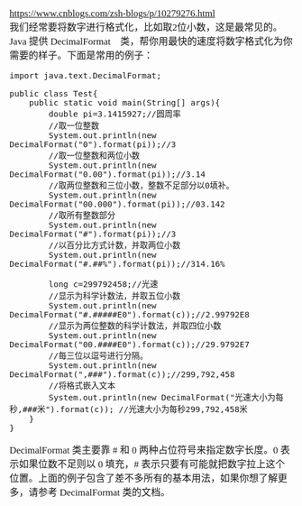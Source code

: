 <span  style="font-family: Simsun,serif; font-size: 17px; ">

https://www.cnblogs.com/zsh-blogs/p/10279276.html   
我们经常要将数字进行格式化，比如取2位小数，这是最常见的。Java 提供 DecimalFormat　类，帮你用最快的速度将数字格式化为你需要的样子。下面是常用的例子：   
~~~
import java.text.DecimalFormat;   
   
public class Test{   
    public static void main(String[] args){   
        double pi=3.1415927;//圆周率   
        //取一位整数   
        System.out.println(new DecimalFormat("0").format(pi));//3   
        //取一位整数和两位小数   
        System.out.println(new DecimalFormat("0.00").format(pi));//3.14   
        //取两位整数和三位小数，整数不足部分以0填补。   
        System.out.println(new DecimalFormat("00.000").format(pi));//03.142   
        //取所有整数部分   
        System.out.println(new DecimalFormat("#").format(pi));//3   
        //以百分比方式计数，并取两位小数   
        System.out.println(new DecimalFormat("#.##%").format(pi));//314.16%   
   
        long c=299792458;//光速   
        //显示为科学计数法，并取五位小数   
        System.out.println(new DecimalFormat("#.#####E0").format(c));//2.99792E8   
        //显示为两位整数的科学计数法，并取四位小数   
        System.out.println(new DecimalFormat("00.####E0").format(c));//29.9792E7   
        //每三位以逗号进行分隔。   
        System.out.println(new DecimalFormat(",###").format(c));//299,792,458   
        //将格式嵌入文本   
        System.out.println(new DecimalFormat("光速大小为每秒,###米").format(c)); //光速大小为每秒299,792,458米   
    }   
}   
~~~   
DecimalFormat 类主要靠 # 和 0 两种占位符号来指定数字长度。0 表示如果位数不足则以 0 填充，# 表示只要有可能就把数字拉上这个位置。上面的例子包含了差不多所有的基本用法，如果你想了解更多，请参考 DecimalFormat 类的文档。   


</span>